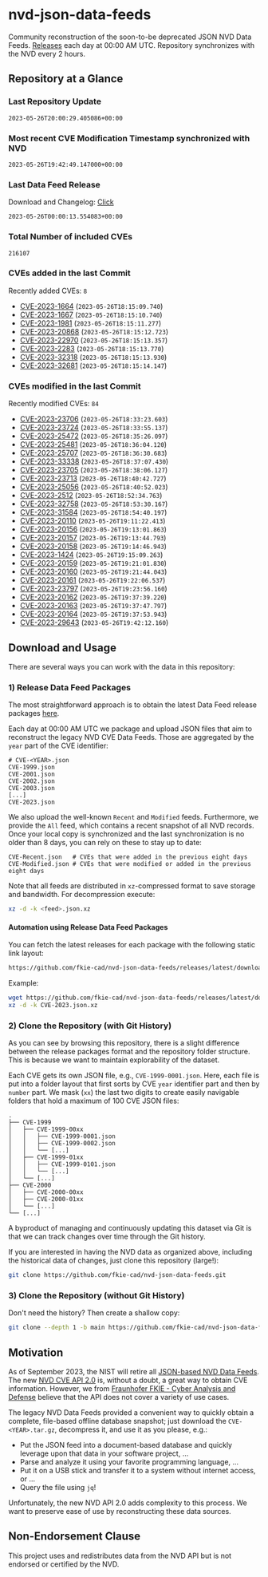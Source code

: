 # nvd-json-data-feeds

Community reconstruction of the soon-to-be deprecated JSON NVD Data Feeds. 
[Releases](https://github.com/fkie-cad/nvd-json-data-feeds/releases/latest) each day at 00:00 AM UTC.
Repository synchronizes with the NVD every 2 hours.

## Repository at a Glance

### Last Repository Update

```plain
2023-05-26T20:00:29.405086+00:00
```

### Most recent CVE Modification Timestamp synchronized with NVD

```plain
2023-05-26T19:42:49.147000+00:00
```

### Last Data Feed Release

Download and Changelog: [Click](https://github.com/fkie-cad/nvd-json-data-feeds/releases/latest)

```plain
2023-05-26T00:00:13.554083+00:00
```

### Total Number of included CVEs

```plain
216107
```

### CVEs added in the last Commit

Recently added CVEs: `8`

* [CVE-2023-1664](CVE-2023/CVE-2023-16xx/CVE-2023-1664.json) (`2023-05-26T18:15:09.740`)
* [CVE-2023-1667](CVE-2023/CVE-2023-16xx/CVE-2023-1667.json) (`2023-05-26T18:15:10.740`)
* [CVE-2023-1981](CVE-2023/CVE-2023-19xx/CVE-2023-1981.json) (`2023-05-26T18:15:11.277`)
* [CVE-2023-20868](CVE-2023/CVE-2023-208xx/CVE-2023-20868.json) (`2023-05-26T18:15:12.723`)
* [CVE-2023-22970](CVE-2023/CVE-2023-229xx/CVE-2023-22970.json) (`2023-05-26T18:15:13.357`)
* [CVE-2023-2283](CVE-2023/CVE-2023-22xx/CVE-2023-2283.json) (`2023-05-26T18:15:13.770`)
* [CVE-2023-32318](CVE-2023/CVE-2023-323xx/CVE-2023-32318.json) (`2023-05-26T18:15:13.930`)
* [CVE-2023-32681](CVE-2023/CVE-2023-326xx/CVE-2023-32681.json) (`2023-05-26T18:15:14.147`)


### CVEs modified in the last Commit

Recently modified CVEs: `84`

* [CVE-2023-23706](CVE-2023/CVE-2023-237xx/CVE-2023-23706.json) (`2023-05-26T18:33:23.603`)
* [CVE-2023-23724](CVE-2023/CVE-2023-237xx/CVE-2023-23724.json) (`2023-05-26T18:33:55.137`)
* [CVE-2023-25472](CVE-2023/CVE-2023-254xx/CVE-2023-25472.json) (`2023-05-26T18:35:26.097`)
* [CVE-2023-25481](CVE-2023/CVE-2023-254xx/CVE-2023-25481.json) (`2023-05-26T18:36:04.120`)
* [CVE-2023-25707](CVE-2023/CVE-2023-257xx/CVE-2023-25707.json) (`2023-05-26T18:36:30.683`)
* [CVE-2023-33338](CVE-2023/CVE-2023-333xx/CVE-2023-33338.json) (`2023-05-26T18:37:07.430`)
* [CVE-2023-23705](CVE-2023/CVE-2023-237xx/CVE-2023-23705.json) (`2023-05-26T18:38:06.127`)
* [CVE-2023-23713](CVE-2023/CVE-2023-237xx/CVE-2023-23713.json) (`2023-05-26T18:40:42.727`)
* [CVE-2023-25056](CVE-2023/CVE-2023-250xx/CVE-2023-25056.json) (`2023-05-26T18:40:52.023`)
* [CVE-2023-2512](CVE-2023/CVE-2023-25xx/CVE-2023-2512.json) (`2023-05-26T18:52:34.763`)
* [CVE-2023-32758](CVE-2023/CVE-2023-327xx/CVE-2023-32758.json) (`2023-05-26T18:53:30.167`)
* [CVE-2023-31584](CVE-2023/CVE-2023-315xx/CVE-2023-31584.json) (`2023-05-26T18:54:40.197`)
* [CVE-2023-20110](CVE-2023/CVE-2023-201xx/CVE-2023-20110.json) (`2023-05-26T19:11:22.413`)
* [CVE-2023-20156](CVE-2023/CVE-2023-201xx/CVE-2023-20156.json) (`2023-05-26T19:13:01.863`)
* [CVE-2023-20157](CVE-2023/CVE-2023-201xx/CVE-2023-20157.json) (`2023-05-26T19:13:44.793`)
* [CVE-2023-20158](CVE-2023/CVE-2023-201xx/CVE-2023-20158.json) (`2023-05-26T19:14:46.943`)
* [CVE-2023-1424](CVE-2023/CVE-2023-14xx/CVE-2023-1424.json) (`2023-05-26T19:15:09.263`)
* [CVE-2023-20159](CVE-2023/CVE-2023-201xx/CVE-2023-20159.json) (`2023-05-26T19:21:01.830`)
* [CVE-2023-20160](CVE-2023/CVE-2023-201xx/CVE-2023-20160.json) (`2023-05-26T19:21:44.043`)
* [CVE-2023-20161](CVE-2023/CVE-2023-201xx/CVE-2023-20161.json) (`2023-05-26T19:22:06.537`)
* [CVE-2023-23797](CVE-2023/CVE-2023-237xx/CVE-2023-23797.json) (`2023-05-26T19:23:56.160`)
* [CVE-2023-20162](CVE-2023/CVE-2023-201xx/CVE-2023-20162.json) (`2023-05-26T19:37:39.220`)
* [CVE-2023-20163](CVE-2023/CVE-2023-201xx/CVE-2023-20163.json) (`2023-05-26T19:37:47.797`)
* [CVE-2023-20164](CVE-2023/CVE-2023-201xx/CVE-2023-20164.json) (`2023-05-26T19:37:53.943`)
* [CVE-2023-29643](CVE-2023/CVE-2023-296xx/CVE-2023-29643.json) (`2023-05-26T19:42:12.160`)


## Download and Usage

There are several ways you can work with the data in this repository:

### 1) Release Data Feed Packages

The most straightforward approach is to obtain the latest Data Feed release packages [here](https://github.com/fkie-cad/nvd-json-data-feeds/releases/latest).

Each day at 00:00 AM UTC we package and upload JSON files that aim to reconstruct the legacy NVD CVE Data Feeds.
Those are aggregated by the `year` part of the CVE identifier:

```
# CVE-<YEAR>.json
CVE-1999.json
CVE-2001.json
CVE-2002.json
CVE-2003.json
[...]
CVE-2023.json
```

We also upload the well-known `Recent` and `Modified` feeds.
Furthermore, we provide the `All` feed, which contains a recent snapshot of all NVD records.
Once your local copy is synchronized and the last synchronization is no older than 8 days, you can rely on these to stay up to date:

```plain
CVE-Recent.json   # CVEs that were added in the previous eight days
CVE-Modified.json # CVEs that were modified or added in the previous eight days
```

Note that all feeds are distributed in `xz`-compressed format to save storage and bandwidth.
For decompression execute:

```sh
xz -d -k <feed>.json.xz
```


#### Automation using Release Data Feed Packages

You can fetch the latest releases for each package with the following static link layout:

```sh
https://github.com/fkie-cad/nvd-json-data-feeds/releases/latest/download/CVE-<YEAR>.json.xz
```

Example:

```sh
wget https://github.com/fkie-cad/nvd-json-data-feeds/releases/latest/download/CVE-2023.json.xz
xz -d -k CVE-2023.json.xz
```

### 2) Clone the Repository (with Git History)

As you can see by browsing this repository, there is a slight difference between the release packages format and the repository folder structure.
This is because we want to maintain explorability of the dataset.

Each CVE gets its own JSON file, e.g., `CVE-1999-0001.json`.
Here, each file is put into a folder layout that first sorts by CVE `year` identifier part and then by `number` part.
We mask (`xx`) the last two digits to create easily navigable folders that hold a maximum of 100 CVE JSON files:

```plain
.
├── CVE-1999
│   ├── CVE-1999-00xx
│   │   ├── CVE-1999-0001.json
│   │   ├── CVE-1999-0002.json
│   │   └── [...]
│   ├── CVE-1999-01xx
│   │   ├── CVE-1999-0101.json
│   │   └── [...]
│   └── [...]
├── CVE-2000
│   ├── CVE-2000-00xx
│   ├── CVE-2000-01xx
│   └── [...]
└── [...]
```

A byproduct of managing and continuously updating this dataset via Git is that we can track changes over time through the Git history.

If you are interested in having the NVD data as organized above, including the historical data of changes, just clone this repository (large!):

```sh
git clone https://github.com/fkie-cad/nvd-json-data-feeds.git
```

### 3) Clone the Repository (without Git History)

Don't need the history? Then create a shallow copy:

```sh
git clone --depth 1 -b main https://github.com/fkie-cad/nvd-json-data-feeds.git
```

## Motivation

As of September 2023, the NIST will retire all [JSON-based NVD Data Feeds](https://nvd.nist.gov/vuln/data-feeds#divRetirementBanner-1).
The new [NVD CVE API 2.0](https://nvd.nist.gov/developers/vulnerabilities) is, without a doubt, a great way to obtain CVE information.
However, we from [Fraunhofer FKIE - Cyber Analysis and Defense](https://www.fkie.fraunhofer.de/en/departments/cad.html) believe that the API does not cover a variety of use cases.

The legacy NVD Data Feeds provided a convenient way to quickly obtain a complete, file-based offline database snapshot; just download the `CVE-<YEAR>.tar.gz`, decompress it, and use it as you please, e.g.:

* Put the JSON feed into a document-based database and quickly leverage upon that data in your software project, ...
* Parse and analyze it using your favorite programming language, ...
* Put it on a USB stick and transfer it to a system without internet access, or ...
* Query the file using `jq`!

Unfortunately, the new NVD API 2.0 adds complexity to this process.
We want to preserve ease of use by reconstructing these data sources.

## Non-Endorsement Clause

This project uses and redistributes data from the NVD API but is not endorsed or certified by the NVD.